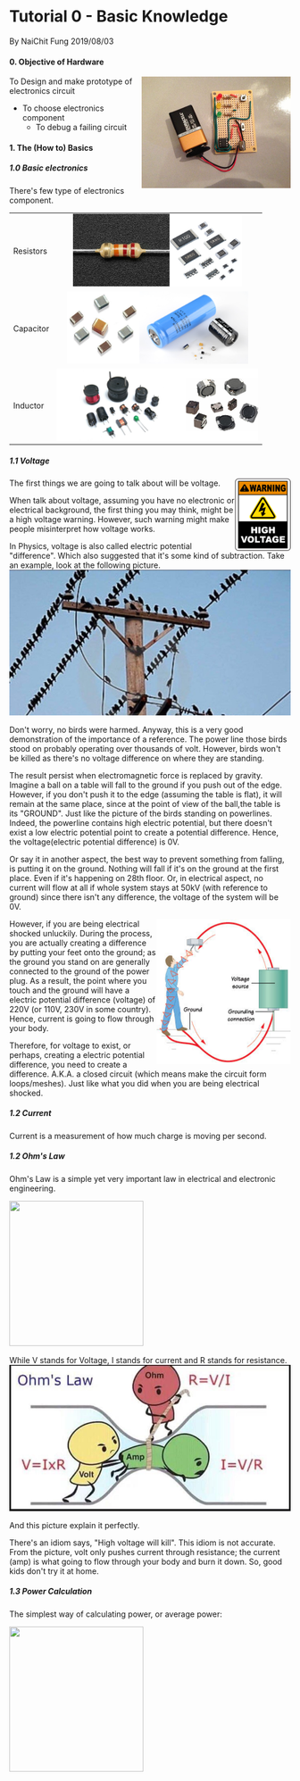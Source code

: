 # Tutorial 0 - Basic Knowledge

By NaiChit Fung 2019/08/03

#### 0. Objective of Hardware

<img align="right" height="200" src=".\assets\FLF0LQLHEBNH7UI.LARGE.jpg">To Design and make prototype of electronics circuit

- To choose electronics component
  - To debug a failing circuit



#### 1. The (How to) Basics

##### 1.0 Basic electronics

There's few type of electronics component.
<table border="0" width = "100%">
<tr>
    <td>Resistors</td>
    <td align="center"><img height="130" src=".\assets\2785-03-1564812167285.jpg"><img height="130" src=".\assets\smd-resistor-500x500.jpg"></td>
</tr>
<tr>
    <td>Capacitor</td>
    <td align="center"><img height="130" src=".\assets\407684326c404052734_grande.jpeg"><img align="centre" height="130" src=".\assets\51968eb0ce395f352c000000.jpg"></td>
</tr>
<tr>
    <td>Inductor</td>
    <td align="center"><img height="130" src=".\assets\spoler.jpg"><img align="centre" height="130" src=".\assets\smd-inductors-500x500.png"></td>
</tr>
</table>

##### 1.1 Voltage

<img align="right" width="100" height="130" src=".\assets\E3444-1564765376829.png">The first things we are going to talk about will be voltage. 

When talk about voltage, assuming you have no electronic or electrical background, the first thing you may think, might be a high voltage warning. However, such warning might make people misinterpret how voltage works.

In Physics, voltage is also called electric potential "difference". Which also suggested that it's some kind of subtraction. Take an example, look at the following picture.![bird power line](assets/Screenshot_20190204-082427_Gallery.jpg)

Don't worry, no birds were harmed. Anyway, this is a very good demonstration of the importance of a reference. The power line those birds stood on probably operating over thousands of volt. However, birds won't be killed as there's no voltage difference on where they are standing.

The result persist when electromagnetic force is replaced by gravity. Imagine a ball on a table will fall to the ground if you push out of the edge. However, if you don't push it to the edge (assuming the table is flat), it will remain at the same place, since at the point of view of the ball,the table is its "GROUND". Just like the picture of the birds standing on powerlines. Indeed, the powerline contains high electric potential, but there doesn't exist a low electric potential point to create a potential difference. Hence, the voltage(electric potential difference) is 0V. 

Or say it in another aspect, the best way to prevent something from falling, is putting it on the ground. Nothing will fall if it's on the ground at the first place. Even if it's happening on 28th floor. Or, in electrical aspect, no current will flow at all if whole system stays at 50kV (with reference to ground) since there isn't any difference, the voltage of the system will be 0V.

<img align="right" width="240" height="260" src=".\assets\avoidshocks016.jpg">

However, if you are being electrical shocked unluckily. During the process, you are actually creating a difference by putting your feet onto the ground; as the ground you stand on are generally connected to the ground of the power plug. As a result, the point where you touch and the ground will have a electric potential difference (voltage) of 220V (or 110V, 230V in some country). Hence, current is going to flow through your body.

Therefore, for voltage to exist, or perhaps, creating a electric potential difference, you need to create a difference. A.K.A. a closed circuit (which means make the circuit form loops/meshes). Just like what you did when you are being electrical shocked.

##### 1.2 Current

Current is a measurement of how much charge is moving per second.

##### 1.2 Ohm's Law

Ohm's Law is a simple yet very important law in electrical and electronic engineering.

<img align="centre" width="240" height="260" src="http://latex.codecogs.com/gif.latex?V=IR">

While V stands for Voltage, I stands for current and R stands for resistance.![ohm's law](assets/zi3yac7jkxj21.jpg)

And this picture explain it perfectly.

There's an idiom says, "High voltage will kill". This idiom is not accurate. From the picture, volt only pushes current through resistance; the current (amp) is what going to flow through your body and burn it down. So, good kids don't try it at home.

##### 1.3 Power Calculation

The simplest way of calculating power, or average power:

<img align="centre" width="240" height="260" src="http://latex.codecogs.com/gif.latex?P=I^2R=\frac{V^2}{R}=VI">
